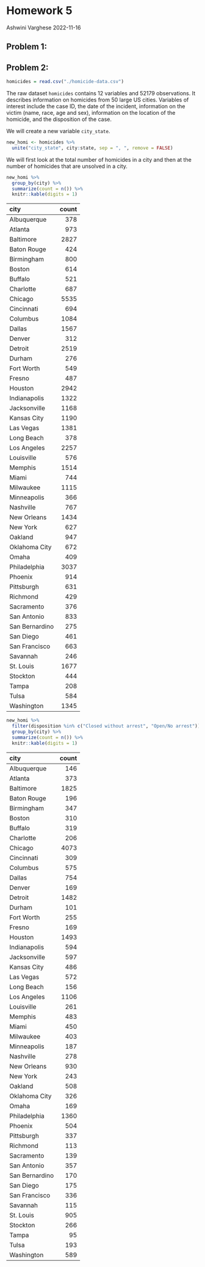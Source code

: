 Homework 5
================
Ashwini Varghese
2022-11-16

## Problem 1:

## Problem 2:

``` r
homicides = read.csv("./homicide-data.csv")
```

The raw dataset `homicides` contains 12 variables and 52179
observations. It describes information on homicides from 50 large US
cities. Variables of interest include the case ID, the date of the
incident, information on the victim (name, race, age and sex),
information on the location of the homicide, and the disposition of the
case.

We will create a new variable `city_state`.

``` r
new_homi <- homicides %>%
  unite("city_state", city:state, sep = ", ", remove = FALSE)
```

We will first look at the total number of homicides in a city and then
at the number of homicides that are unsolved in a city.

``` r
new_homi %>% 
  group_by(city) %>%
  summarize(count = n()) %>%
  knitr::kable(digits = 1)
```

| city           | count |
|:---------------|------:|
| Albuquerque    |   378 |
| Atlanta        |   973 |
| Baltimore      |  2827 |
| Baton Rouge    |   424 |
| Birmingham     |   800 |
| Boston         |   614 |
| Buffalo        |   521 |
| Charlotte      |   687 |
| Chicago        |  5535 |
| Cincinnati     |   694 |
| Columbus       |  1084 |
| Dallas         |  1567 |
| Denver         |   312 |
| Detroit        |  2519 |
| Durham         |   276 |
| Fort Worth     |   549 |
| Fresno         |   487 |
| Houston        |  2942 |
| Indianapolis   |  1322 |
| Jacksonville   |  1168 |
| Kansas City    |  1190 |
| Las Vegas      |  1381 |
| Long Beach     |   378 |
| Los Angeles    |  2257 |
| Louisville     |   576 |
| Memphis        |  1514 |
| Miami          |   744 |
| Milwaukee      |  1115 |
| Minneapolis    |   366 |
| Nashville      |   767 |
| New Orleans    |  1434 |
| New York       |   627 |
| Oakland        |   947 |
| Oklahoma City  |   672 |
| Omaha          |   409 |
| Philadelphia   |  3037 |
| Phoenix        |   914 |
| Pittsburgh     |   631 |
| Richmond       |   429 |
| Sacramento     |   376 |
| San Antonio    |   833 |
| San Bernardino |   275 |
| San Diego      |   461 |
| San Francisco  |   663 |
| Savannah       |   246 |
| St. Louis      |  1677 |
| Stockton       |   444 |
| Tampa          |   208 |
| Tulsa          |   584 |
| Washington     |  1345 |

``` r
new_homi %>% 
  filter(disposition %in% c("Closed without arrest", "Open/No arrest")) %>%
  group_by(city) %>%
  summarize(count = n()) %>%
  knitr::kable(digits = 1)
```

| city           | count |
|:---------------|------:|
| Albuquerque    |   146 |
| Atlanta        |   373 |
| Baltimore      |  1825 |
| Baton Rouge    |   196 |
| Birmingham     |   347 |
| Boston         |   310 |
| Buffalo        |   319 |
| Charlotte      |   206 |
| Chicago        |  4073 |
| Cincinnati     |   309 |
| Columbus       |   575 |
| Dallas         |   754 |
| Denver         |   169 |
| Detroit        |  1482 |
| Durham         |   101 |
| Fort Worth     |   255 |
| Fresno         |   169 |
| Houston        |  1493 |
| Indianapolis   |   594 |
| Jacksonville   |   597 |
| Kansas City    |   486 |
| Las Vegas      |   572 |
| Long Beach     |   156 |
| Los Angeles    |  1106 |
| Louisville     |   261 |
| Memphis        |   483 |
| Miami          |   450 |
| Milwaukee      |   403 |
| Minneapolis    |   187 |
| Nashville      |   278 |
| New Orleans    |   930 |
| New York       |   243 |
| Oakland        |   508 |
| Oklahoma City  |   326 |
| Omaha          |   169 |
| Philadelphia   |  1360 |
| Phoenix        |   504 |
| Pittsburgh     |   337 |
| Richmond       |   113 |
| Sacramento     |   139 |
| San Antonio    |   357 |
| San Bernardino |   170 |
| San Diego      |   175 |
| San Francisco  |   336 |
| Savannah       |   115 |
| St. Louis      |   905 |
| Stockton       |   266 |
| Tampa          |    95 |
| Tulsa          |   193 |
| Washington     |   589 |
